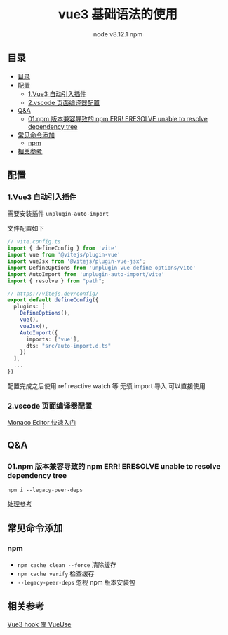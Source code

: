 <div align="center">
  <h1>vue3 基础语法的使用</h1>
  <p>node v8.12.1  npm </p>
</div>

## 目录

- [目录](#目录)
- [配置](#配置)
  - [1.Vue3 自动引入插件](#1vue3-自动引入插件)
  - [2.vscode 页面编译器配置](#2vscode-页面编译器配置)
- [Q\&A](#qa)
  - [01.npm 版本兼容导致的 npm ERR! ERESOLVE unable to resolve dependency tree](#01npm-版本兼容导致的-npm-err-eresolve-unable-to-resolve-dependency-tree)
- [常见命令添加](#常见命令添加)
  - [npm](#npm)
- [相关参考](#相关参考)

## 配置

### 1.Vue3 自动引入插件

需要安装插件 `unplugin-auto-import`

文件配置如下

```ts
// vite.config.ts
import { defineConfig } from 'vite'
import vue from '@vitejs/plugin-vue'
import vueJsx from '@vitejs/plugin-vue-jsx';
import DefineOptions from 'unplugin-vue-define-options/vite'
import AutoImport from 'unplugin-auto-import/vite'
import { resolve } from "path";

// https://vitejs.dev/config/
export default defineConfig({
  plugins: [
    DefineOptions(),
    vue(),
    vueJsx(),
    AutoImport({
      imports: ['vue'],
      dts: "src/auto-import.d.ts"
    })
  ],
  ...
})
```

配置完成之后使用 ref reactive watch 等 无须 import 导入 可以直接使用

### 2.vscode 页面编译器配置

[Monaco Editor 快速入门](https://juejin.cn/post/7003722250960502820)

## Q&A

### 01.npm 版本兼容导致的 npm ERR! ERESOLVE unable to resolve dependency tree

```shell
npm i --legacy-peer-deps
```

[处理参考](https://www.cnblogs.com/it-people/p/15500753.html)

## 常见命令添加

### npm

- `npm cache clean --force` 清除缓存
- `npm cache verify` 检查缓存
- `--legacy-peer-deps` 忽视 npm 版本安装包

## 相关参考

[Vue3 hook 库 VueUse](https://vueuse.org/guide/)
